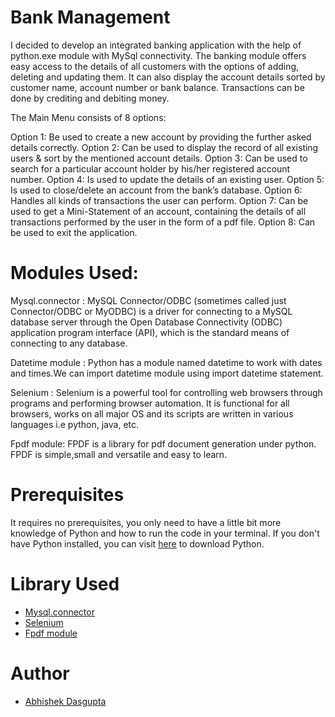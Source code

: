 # Bank Management

I decided to develop an integrated banking application with the help of python.exe module with MySql connectivity.
The banking module offers easy access to the details of all customers with the options of adding, deleting and updating them.
It can also display the account details sorted by customer name, account number or bank balance.
Transactions can be done by crediting and debiting money.

The Main Menu consists of 8 options:

Option 1: Be used to create a new account by providing the further asked details correctly.
Option 2: Can be used to display the record of all existing users & sort by the mentioned account details.
Option 3: Can be used to search for a particular account holder by his/her registered account number.
Option 4: Is used to update the details of an existing user.
Option 5: Is used to close/delete an account from the bank’s database.
Option 6: Handles all kinds of transactions the user can perform.
Option 7: Can be used to get a Mini-Statement of an account, containing the details of all transactions performed by the user in the form of a pdf file.
Option 8: Can be used to exit the application.

# Modules Used:

Mysql.connector : MySQL Connector/ODBC (sometimes called just Connector/ODBC or MyODBC) is a driver for connecting to a MySQL database server through the Open Database Connectivity (ODBC) application program interface (API), which is the standard means of connecting to any database.

Datetime module : Python has a module named datetime to work with dates and times.We can import datetime module using import datetime statement.

Selenium : Selenium is a powerful tool for controlling web browsers through programs and performing browser automation. It is functional for all browsers, works on all major OS and its scripts are written in various languages i.e python, java, etc.

Fpdf module: FPDF is a library for pdf document generation under python. FPDF is simple,small and versatile and easy to learn.

# Prerequisites

It requires no prerequisites, you only need to have a little bit more knowledge of Python and how to run the code in your terminal.
If you don't have Python installed, you can visit [here](https://www.python.org/downloads/) to download Python.

# Library Used

- [Mysql.connector](https://dev.mysql.com/doc/connector-python/en/)
- [Selenium](https://www.selenium.dev/documentation/)
- [Fpdf module](http://www.fpdf.org/en/doc/index.php)

# Author

- [Abhishek Dasgupta](https://github.com/abhishekgit03)

